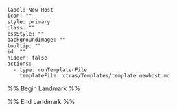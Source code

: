 
```meta-bind-button
label: New Host
icon: ""
style: primary
class: ""
cssStyle: ""
backgroundImage: ""
tooltip: ""
id: ""
hidden: false
actions:
  - type: runTemplaterFile
    templateFile: xtras/Templates/template newhost.md

```

%% Begin Landmark %%


%% End Landmark %%

